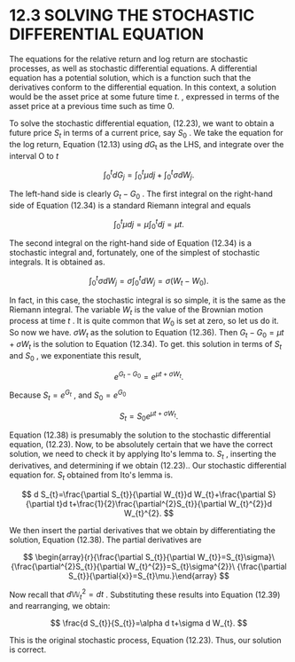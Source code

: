 # 12.3 SOLVING THE STOCHASTIC DIFFERENTIAL EQUATION

The equations for the relative return and log return are stochastic processes, as well as stochastic differential equations. A differential equation has a potential solution, which is a function such that the derivatives conform to the differential equation. In this context, a solution would be the asset price at some future time $t.$ , expressed in terms of the asset price at a previous time such as time 0.

To solve the stochastic differential equation, (12.23), we want to obtain a future price $S_{t}$ in terms of a current price, say $S_{0}$ . We take the equation for the log return, Equation (12.13) using $d G_{\mathrm{t}}$ as the LHS, and integrate over the interval O to $t$

$$
\int_{0}^{t}d G_{j}=\int_{0}^{t}\mu d j+\int_{0}^{t}\sigma d W_{j}.
$$

The left-hand side is clearly $G_{t}-G_{0}$ . The first integral on the right-hand side of Equation (12.34) is a standard Riemann integral and equals

$$
\int_{0}^{t}\mu d j=\mu\int_{0}^{t}d j=\mu t.
$$

The second integral on the right-hand side of Equation (12.34) is a stochastic integral and, fortunately, one of the simplest of stochastic integrals. It is obtained as.

$$
\int_{0}^{t}\sigma d W_{j}=\sigma\int_{0}^{t}d W_{j}=\sigma(W_{t}-W_{0}).
$$

In fact, in this case, the stochastic integral is so simple, it is the same as the Riemann integral. The variable $\mathbf{}\mathbf{}{W}_{t}$ is the value of the Brownian motion process at time $t$ . It is quite common that $W_{0}$ is set at zero, so let us do it. So now we have. $\sigma W_{t}$ as the solution to Equation (12.36). Then $G_{t}-G_{0}=\mu t+\sigma W_{t}$ is the solution to Equation (12.34). To get. this solution in terms of $S_{t}$ and $S_{0}$ , we exponentiate this result,

$$
e^{G_{t}-G_{0}}=e^{\mu t+\sigma W_{t}}.
$$

Because $S_{t}=e^{G_{t}}$ , and $S_{0}=e^{G_{0}}$

$$
S_{t}=S_{0}e^{\mu t+\sigma W_{t}}.
$$

Equation (12.38) is presumably the solution to the stochastic differential equation, (12.23). Now, to be absolutely certain that we have the correct solution, we need to check it by applying Ito's lemma to. $S_{t}$ , inserting the derivatives, and determining if we obtain (12.23).. Our stochastic differential equation for. $S_{t}$ obtained from Ito's lemma is.

$$
d S_{t}=\frac{\partial S_{t}}{\partial W_{t}}d W_{t}+\frac{\partial S}{\partial t}d t+\frac{1}{2}\frac{\partial^{2}S_{t}}{\partial W_{t}^{2}}d W_{t}^{2}.
$$

We then insert the partial derivatives that we obtain by differentiating the solution, Equation (12.38). The partial derivatives are

$$
\begin{array}{r}{\frac{\partial S_{t}}{\partial W_{t}}=S_{t}\sigma}\ {\frac{\partial^{2}S_{t}}{\partial W_{t}^{2}}=S_{t}\sigma^{2}}\ {\frac{\partial S_{t}}{\partial{x}}=S_{t}\mu.}\end{array}
$$

Now recall that $d\mathbb{W}_{t}^{2}=d t$ . Substituting these results into Equation (12.39) and rearranging, we obtain:

$$
\frac{d S_{t}}{S_{t}}=\alpha d t+\sigma d W_{t}.
$$

This is the original stochastic process, Equation (12.23). Thus, our solution is correct.
